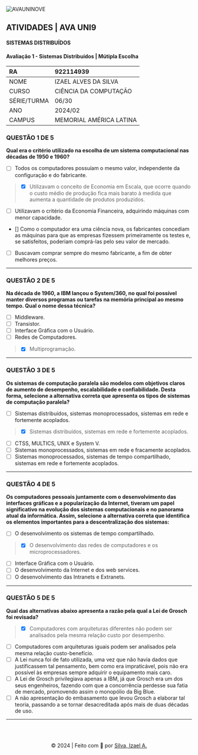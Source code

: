 ![AVAUNINOVE](https://aapa.uninove.br/seu/AVA/imgs/logo-ava.png)

## ATIVIDADES | AVA UNI9

#### SISTEMAS DISTRIBUÍDOS

#### Avaliação 1 - Sistemas Distribuídos | Mútipla  Escolha

|	RA	|	922114939	|
|:----------------|:-------------------|
|	NOME	|	IZAEL ALVES DA SILVA	|
|	CURSO	|	CIÊNCIA DA COMPUTAÇÃO	|
|	SÉRIE/TURMA	|	06/30	|
|	ANO	|	2024/02	|
|	CAMPUS	|	MEMORIAL AMÉRICA LATINA	|

### QUESTÃO 1 DE 5
**Qual era o critério utilizado na escolha de um sistema computacional nas décadas de 1950 e 1960?**
- [ ] Todos os computadores possuíam o mesmo valor, independente da configuração e do fabricante.
> - [x] Utilizavam o conceito de Economia em Escala, que ocorre quando o custo médio de produção fica mais barato à medida que aumenta a quantidade de produtos produzidos.
- [ ] Utilizavam o critério da Economia Financeira, adquirindo máquinas com menor capacidade.
- [] Como o computador era uma ciência nova, os fabricantes concediam as máquinas para que as empresas fizessem primeiramente os testes e, se satisfeitos, poderiam comprá-las pelo seu valor de mercado.
- [ ] Buscavam comprar sempre do mesmo fabricante, a fim de obter melhores preços.

---

### QUESTÃO 2 DE 5
**Na década de 1960, a IBM lançou o System/360, no qual foi possível manter diversos programas ou tarefas na memória principal ao mesmo tempo. Qual o nome dessa técnica?**
- [ ] Middleware.
- [ ] Transistor.
- [ ] Interface Gráfica com o Usuário.
- [ ] Redes de Computadores.
> - [x] Multiprogramação.

---

### QUESTÃO 3 DE 5
**Os sistemas de computação paralela são modelos com objetivos claros de aumento de desempenho, escalabilidade e confiabilidade. Desta forma, selecione a alternativa correta que apresenta os tipos de sistemas de computação paralela?**
- [ ] Sistemas distribuídos, sistemas monoprocessados, sistemas em rede e fortemente acoplados.
> - [x] Sistemas distribuídos, sistemas em rede e fortemente acoplados.
- [ ] CTSS, MULTICS, UNIX e System V.
- [ ] Sistemas monoprocessados, sistemas em rede e fracamente acoplados.
- [ ] Sistemas monoprocessados, sistemas de tempo compartilhado, sistemas em rede e fortemente acoplados.

---

### QUESTÃO 4 DE 5
**Os computadores pessoais juntamente com o desenvolvimento das interfaces gráficas e a popularização da Internet, tiveram um papel significativo na evolução dos sistemas computacionais e no panorama atual da informática. Assim, selecione a alternativa correta que identifica os elementos importantes para a descentralização dos sistemas:**
- [ ] O desenvolvimento os sistemas de tempo compartilhado.
> - [x] O desenvolvimento das redes de computadores e os microprocessadores.
- [ ] Interface Gráfica com o Usuário.
- [ ] O desenvolvimento da Internet e dos web services.
- [ ] O desenvolvimento das Intranets e Extranets.

---

### QUESTÃO 5 DE 5
**Qual das alternativas abaixo apresenta a razão pela qual a Lei de Grosch foi revisada?**
> - [x] Computadores com arquiteturas diferentes não podem ser analisados pela mesma relação custo por desempenho.
- [ ] Computadores com arquiteturas iguais podem ser analisados pela mesma relação custo-benefício.
- [ ] A Lei nunca foi de fato utilizada, uma vez que não havia dados que justificassem tal pensamento, bem como era impraticável, pois não era possível às empresas sempre adquirir o equipamento mais caro.
- [ ] A Lei de Grosch privilegiava apenas a IBM, já que Grosch era um dos seus engenheiros, fazendo com que a concorrência perdesse sua fatia de mercado, promovendo assim o monopólio da Big Blue.
- [ ] A não apresentação do embasamento que levou Grosch a elaborar tal teoria, passando a se tornar desacreditada após mais de duas décadas de uso.

---

<br>
<br>

<p align="center">
    © 2024 | Feito com 💟 por
    <a href="https://www.linkedin.com/in/izaelsilva" target="_blank">Silva, Izael A.</a>
</p>